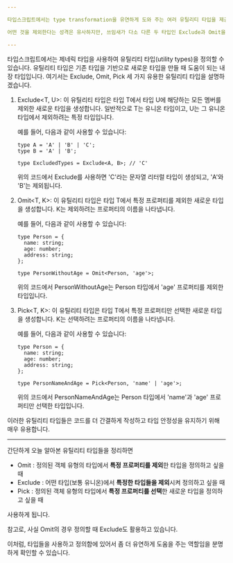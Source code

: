 ```yaml
---

타입스크립트에서는 type transformation을 유연하게 도와 주는 여러 유틸리티 타입을 제공하고 있습니다.

어떤 것을 제외한다는 성격은 유사하지만, 쓰임새가 다소 다른 두 타입인 Exclude과 Omit을 알아보고, 추가로 Pick 에 대해서도 알아보겠습니다.

---
```


타입스크립트에서는 제네릭 타입을 사용하여 유틸리티 타입(utility types)을 정의할 수 있습니다. 유틸리티 타입은 기존 타입을 기반으로 새로운 타입을 만들 때 도움이 되는 내장 타입입니다. 여기서는 Exclude, Omit, Pick 세 가지 유용한 유틸리티 타입을 설명하겠습니다.

1. Exclude<T, U>:
이 유틸리티 타입은 타입 T에서 타입 U에 해당하는 모든 멤버를 제외한 새로운 타입을 생성합니다. 일반적으로 T는 유니온 타입이고, U는 그 유니온 타입에서 제외하려는 특정 타입입니다.
    
    예를 들어, 다음과 같이 사용할 수 있습니다:
    
    ```tsx
    type A = 'A' | 'B' | 'C';
    type B = 'A' | 'B';
    
    type ExcludedTypes = Exclude<A, B>; // 'C'
    ```
    
    위의 코드에서 Exclude를 사용하면 'C'라는 문자열 리터럴 타입이 생성되고, 'A'와 'B'는 제외됩니다.
    
2. Omit<T, K>:
이 유틸리티 타입은 타입 T에서 특정 프로퍼티를 제외한 새로운 타입을 생성합니다. K는 제외하려는 프로퍼티의 이름을 나타냅니다.
    
    예를 들어, 다음과 같이 사용할 수 있습니다:
    
    ```tsx
    type Person = {
      name: string;
      age: number;
      address: string;
    };
    
    type PersonWithoutAge = Omit<Person, 'age'>;
    ```
    
    위의 코드에서 PersonWithoutAge는 Person 타입에서 'age' 프로퍼티를 제외한 타입입니다.
    
3. Pick<T, K>:
이 유틸리티 타입은 타입 T에서 특정 프로퍼티만 선택한 새로운 타입을 생성합니다. K는 선택하려는 프로퍼티의 이름을 나타냅니다.
    
    예를 들어, 다음과 같이 사용할 수 있습니다:
    
    ```tsx
    type Person = {
      name: string;
      age: number;
      address: string;
    };
    
    type PersonNameAndAge = Pick<Person, 'name' | 'age'>;
    ```
    
    위의 코드에서 PersonNameAndAge는 Person 타입에서 'name'과 'age' 프로퍼티만 선택한 타입입니다.
    

이러한 유틸리티 타입들은 코드를 더 간결하게 작성하고 타입 안정성을 유지하기 위해 매우 유용합니다.

---

간단하게 오늘 알아본 유틸리티 타입들을 정리하면

- Omit : 정의된 객체 유형의 타입에서 **특정 프로퍼티를 제외**한 타입을 정의하고 싶을 때
- Exclude : 어떤 타입(보통 유니온)에서 **특정한 타입들을 제외**시켜 정의하고 싶을 때
- Pick : 정의된 객체 유형의 타입에서 **특정 프로퍼티를 선택**한 새로운 타입을 정의하고 싶을 때

사용하게 됩니다.

참고로, 사실 Omit의 경우 정의할 때 Exclude도 활용하고 있습니다.

이처럼, 타입들을 사용하고 정의함에 있어서 좀 더 유연하게 도움을 주는 역할임을 분명하게 확인할 수 있습니다.